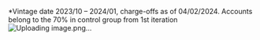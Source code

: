 *Vintage date 2023/10 – 2024/01, charge-offs as of 04/02/2024. Accounts belong to the 70% in control group from 1st iteration
![Uploading image.png…]()

